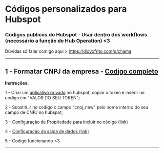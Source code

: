 # Códigos personalizados para Hubspot
### Codigos publicos do Hubspot - Usar dentro dos workflows (necessário a função de Hub Operation) <3


Dúvidas só falar comigo aqui > https://diovofrito.com/s/chama


-------------------------------------------------------------------


## 1 - Formatar CNPJ da empresa - [Codigo completo](https://github.com/DiogoThou/hubspot/blob/main/Formatar%20CNPJ%20da%20empresa)

**Instruções:**

1 - Criar um [aplicativo privado](https://br.developers.hubspot.com/docs/api/private-apps) no hubspot, copiar o token e inserir no codigo em "VALOR DO SEU TOKEN";

2 - Substituir no codigo o campo "cnpj_new" pelo nome interno do seu campo de CNPJ no hubspot;

3 - [Configuração de Propriedade para incluir no código (link)](https://diovofrito.com/blog/wp-content/uploads/2024/05/formatarcnpj1.png)

4 - [Configuração da saida de dados (link)](https://diovofrito.com/blog/wp-content/uploads/2024/05/formatarcnpj2.png)

5 - Codigo funcionando <3 

-------------------------------------------------------------------
